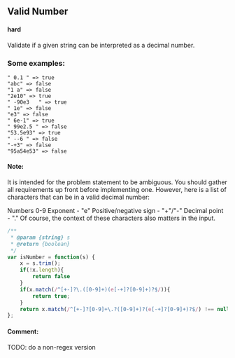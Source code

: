 ## Valid Number
#### hard
Validate if a given string can be interpreted as a decimal number.

### Some examples:
``` "0" => true
" 0.1 " => true
"abc" => false
"1 a" => false
"2e10" => true
" -90e3   " => true
" 1e" => false
"e3" => false
" 6e-1" => true
" 99e2.5 " => false
"53.5e93" => true
" --6 " => false
"-+3" => false
"95a54e53" => false
```
#### Note:
It is intended for the problem statement to be ambiguous. You should gather all requirements up front before implementing one. However, here is a list of characters that can be in a valid decimal number:

Numbers 0-9
Exponent - "e"
Positive/negative sign - "+"/"-"
Decimal point - "."
Of course, the context of these characters also matters in the input.

```javascript
/**
 * @param {string} s
 * @return {boolean}
 */
var isNumber = function(s) {
    x = s.trim();
    if(!x.length){
        return false
    }
    if(x.match(/^[+-]?\.([0-9]+)(e[-+]?[0-9]+)?$/)){
        return true;
    }
    return x.match(/^[+-]?[0-9]+\.?([0-9]+)?(e[-+]?[0-9]+)?$/) !== null;
};
```
#### Comment:
TODO: do a non-regex version